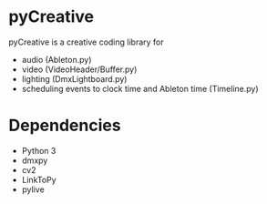 # pyCreative
pyCreative is a creative coding library for
* audio (Ableton.py)
* video (VideoHeader/Buffer.py)
* lighting (DmxLightboard.py)
* scheduling events to clock time and Ableton time (Timeline.py)

# Dependencies
* Python 3
* dmxpy
* cv2
* LinkToPy
* pylive
